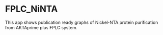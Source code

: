 # FPLC_NiNTA
This app shows publication ready graphs of Nickel-NTA protein purification from AKTAprime plus FPLC system.

